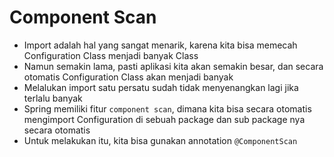 # Component Scan

- Import adalah hal yang sangat menarik, karena kita bisa memecah Configuration Class menjadi banyak Class
- Namun semakin lama, pasti aplikasi kita akan semakin besar, dan secara otomatis Configuration Class akan menjadi banyak
- Melalukan import satu persatu sudah tidak menyenangkan lagi jika terlalu banyak
- Spring memiliki fitur `component scan`, dimana kita bisa secara otomatis mengimport Configuration di sebuah package dan sub package nya secara otomatis
- Untuk melakukan itu, kita bisa gunakan annotation `@ComponentScan`
